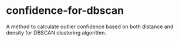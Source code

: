 # confidence-for-dbscan

A method to calculate outlier confidence based on both distance and density for DBSCAN clustering algorithm.
